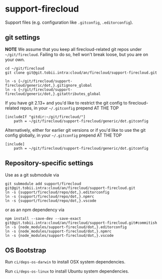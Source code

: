 # support-firecloud

Support files  (e.g. configuration like `.gitconfig`, `.editorconfig`).

## git settings

**NOTE** We assume that you keep all firecloud-related git repos under `~/git/firecloud`.
Failing to do so, hell won't break loose, but you are on your own.

```shell
cd ~/git/firecloud
git clone git@git.tobii.intra:cloud/an/firecloud/support-firecloud.git

ln -s {~/git/firecloud/support-firecloud/generic/dot,}.gitignore_global
ln -s {~/git/firecloud/support-firecloud/generic/dot,}.gitattributes_global
```

If you have git 2.13+ and you'd like to restrict the git config to firecloud-related repos,
in your `~/.gitconfig` prepend AT THE TOP

```
[includeIf "gitdir:~/git/firecloud/"]
    path = ~/git/firecloud/support-firecloud/generic/dot.gitconfig
```

Alternatively, either for earlier git versions or if you'd like to use the git config globally,
in your `~/.gitconfig` prepend AT THE TOP

```
[include]
    path = ~/git/firecloud/support-firecloud/generic/dot.gitconfig
```


## Repository-specific settings

Use as a git submodule via

```shell
git submodule add support/firecloud git@git.tobii.intra:cloud/an/firecloud/support-firecloud.git
ln -s {support/firecloud/repo/dot,}.editorconfig
ln -s {support/firecloud/repo/dot,}.npmrc
ln -s {support/firecloud/repo/dot,}.vscode
```

or as an npm dependency via

```shell
npm install --save-dev --save-exact git@git.tobii.intra:cloud/an/firecloud/support-firecloud.git#commitish
ln -s {node_modules/support-firecloud/dot,}.editorconfig
ln -s {node_modules/support-firecloud/dot,}.npmrc
ln -s {node_modules/support-firecloud/dot,}.vscode
```


## OS Bootstrap

Run `ci/deps-os-darwin` to install OSX system dependencies.

Run `ci/deps-os-linux` to install Ubuntu system dependencies.
